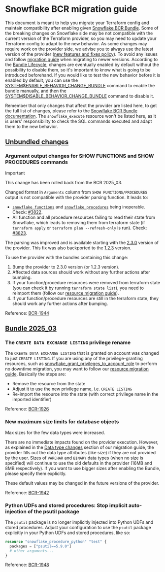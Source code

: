 # Snowflake BCR migration guide

This document is meant to help you migrate your Terraform config and maintain compatibility after enabling given [Snowflake BCR Bundle](https://docs.snowflake.com/en/release-notes/behavior-changes).
Some of the breaking changes on Snowflake side may be not compatible with the current version of the Terraform provider, so you may need to update your Terraform config to adapt to the new behavior.
As some changes may require work on the provider side, we advise you to always use the latest version of the provider ([new features and fixes policy](https://docs.snowflake.com/en/user-guide/terraform#new-features-and-fixes)).
To avoid any issues and follow [migration guide](https://github.com/snowflakedb/terraform-provider-snowflake/blob/main/MIGRATION_GUIDE.md) when migrating to newer versions.
According to the [Bundle Lifecycle](https://docs.snowflake.com/en/release-notes/intro-bcr-releases#bundle-lifecycle), changes are eventually enabled by default without the possibility to disable them, so it's important to know what is going to be introduced beforehand.
If you would like to test the new behavior before it is enabled by default, you can use the [SYSTEM\$ENABLE_BEHAVIOR_CHANGE_BUNDLE](https://docs.snowflake.com/en/sql-reference/functions/system_enable_behavior_change_bundle)
command to enable the bundle manually, and then the [SYSTEM\$DISABLE_BEHAVIOR_CHANGE_BUNDLE](https://docs.snowflake.com/en/sql-reference/functions/system_disable_behavior_change_bundle) command to disable it.

Remember that only changes that affect the provider are listed here, to get the full list of changes, please refer to the [Snowflake BCR Bundle documentation](https://docs.snowflake.com/en/release-notes/behavior-changes).
The `snowflake_execute` resource won't be listed here, as it is users' responsibility to check the SQL commands executed and adapt them to the new behavior.

## [Unbundled changes](https://docs.snowflake.com/en/release-notes/bcr-bundles/un-bundled/unbundled-behavior-changes)

### Argument output changes for SHOW FUNCTIONS and SHOW PROCEDURES commands

> [!IMPORTANT]
> This change has been rolled back from the BCR 2025_03.

Changed format in `Arguments` column from `SHOW FUNCTIONS/PROCEDURES` output is not compatible with the provider parsing function. It leads to:
- [`snowflake_functions`](https://registry.terraform.io/providers/snowflakedb/snowflake/2.2.0/docs/data-sources/functions) and [`snowflake_procedures`](https://registry.terraform.io/providers/snowflakedb/snowflake/2.2.0/docs/data-sources/procedures) being inoperable. Check: [#3822](https://github.com/snowflakedb/terraform-provider-snowflake/issues/3822).
- All function and all procedure resources failing to read their state from Snowflake, which leads to removing them from terraform state (if `terraform apply` or `terraform plan --refresh-only` is run). Check: [#3823](https://github.com/snowflakedb/terraform-provider-snowflake/issues/3823).

The parsing was improved and is available starting with the [2.3.0](https://registry.terraform.io/providers/snowflakedb/snowflake/2.3.0/docs/) version of the provider. This fix was also backported to the [1.2.3](https://github.com/snowflakedb/terraform-provider-snowflake/releases/tag/v1.2.3) version.

To use the provider with the bundles containing this change:
1. Bump the provider to 2.3.0 version (or 1.2.3 version).
2. Affected data sources should work without any further actions after bumping.
3. If your function/procedure resources were removed from terraform state (you can check it by running `terraform state list`), you need to reimport them (follow our [resource migration guide](https://registry.terraform.io/providers/snowflakedb/snowflake/latest/docs/guides/resource_migration)).
4. If your function/procedure resources are still in the terraform state, they should work any further actions after bumping.

Reference: [BCR-1944](https://docs.snowflake.com/release-notes/bcr-bundles/un-bundled/bcr-1944)

## [Bundle 2025_03](https://docs.snowflake.com/en/release-notes/bcr-bundles/2025_03_bundle)

### The `CREATE DATA EXCHANGE LISTING` privilege rename

The `CREATE DATA EXCHANGE LISTING` that is granted on account was changed to just `CREATE LISTING`.
If you are using any of the privilege-granting resources, such as [snowflake_grant_privileges_to_account_role](https://registry.terraform.io/providers/snowflakedb/snowflake/latest/docs/resources/grant_privileges_to_account_role)
to perform no downtime migration, you may want to follow our [resource migration guide](https://registry.terraform.io/providers/snowflakedb/snowflake/latest/docs/guides/resource_migration).
Basically the steps are:
- Remove the resource from the state
- Adjust it to use the new privilege name, i.e. `CREATE LISTING`
- Re-import the resource into the state (with correct privilege name in the imported identifier)

Reference: [BCR-1926](https://docs.snowflake.com/en/release-notes/bcr-bundles/2025_03/bcr-1926)

### New maximum size limits for database objects

Max sizes for the few data types were increased.

There are no immediate impacts found on the provider execution.
However, as explained in the [Data type changes](./MIGRATION_GUIDE.md#data-type-changes) section of our migration guide, the provider fills out the data type attributes (like size) if they are not provided by the user.
Sizes of `VARCHAR` and `BINARY` data types (when no size is specified) will continue to use the old defaults in the provider (16MB and 8MB respectively).
If you want to use bigger sizes after enabling the Bundle, please specify them explicitly.

These default values may be changed in the future versions of the provider.

Reference: [BCR-1942](https://docs.snowflake.com/en/release-notes/bcr-bundles/2025_03/bcr-1942)

### Python UDFs and stored procedures: Stop implicit auto-injection of the psutil package

The `psutil` package is no longer implicitly injected into Python UDFs and stored procedures.
Adjust your configuration to use the `psutil` package explicitly in your Python UDFs and stored procedures, like so:
```terraform
resource "snowflake_procedure_python" "test" {
  packages = ["psutil==5.9.0"]
  # other arguments...
}
```

Reference: [BCR-1948](https://docs.snowflake.com/en/release-notes/bcr-bundles/2025_03/bcr-1948)

